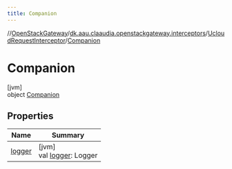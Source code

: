 ```yaml
---
title: Companion
---
```

//[OpenStackGateway](../../../../index.html)/[dk.aau.claaudia.openstackgateway.interceptors](../../index.html)/[UcloudRequestInterceptor](../index.html)/[Companion](index.html)



# Companion



[jvm]\
object [Companion](index.html)



## Properties


| Name | Summary |
|---|---|
| [logger](logger.html) | [jvm]<br>val [logger](logger.html): Logger |

